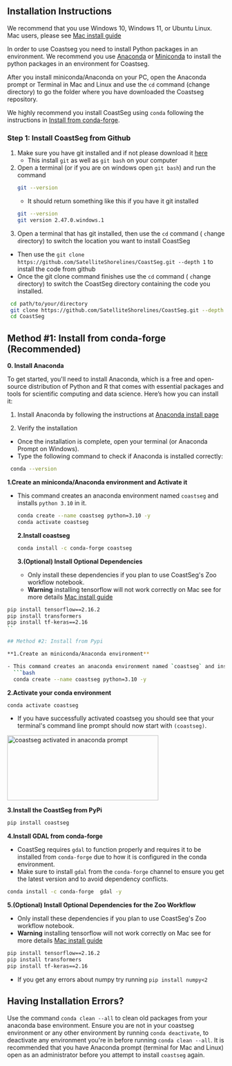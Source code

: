 ## Installation Instructions

We recommend that you use Windows 10, Windows 11, or Ubuntu Linux. Mac users, please see [Mac install guide](https://satelliteshorelines.github.io/CoastSeg/mac-install-guide/)

In order to use Coastseg you need to install Python packages in an environment. We recommend you use [Anaconda](https://www.anaconda.com/products/distribution) or [Miniconda](https://docs.conda.io/projects/miniconda/en/latest/miniconda-install.html) to install the python packages in an environment for Coastseg.

After you install miniconda/Anaconda on your PC, open the Anaconda prompt or Terminal in Mac and Linux and use the `cd` command (change directory) to go the folder where you have downloaded the Coastseg repository.

We highly recommend you install CoastSeg using `conda` following the instructions in [Install from conda-forge](#install-from-conda-forge).

### Step 1: Install CoastSeg from Github

 1. Make sure you have git installed and if not please download it [here](https://git-scm.com/downloads)
    - This install `git` as well as `git bash` on your computer
 2. Open a terminal (or if you are on windows open `git bash`) and run the command
    ```bash
    git --version
    ```
    - It should return something like this if you have it git installed
    ```bash
    git --version
    git version 2.47.0.windows.1
    ```
 3. Open a terminal that has git installed, then use the `cd` command ( `c`hange `d`irectory) to switch the location you want to install CoastSeg
 - Then use the `git clone https://github.com/SatelliteShorelines/CoastSeg.git --depth 1` to install the code from github
 - Once the git clone command finishes use the `cd` command ( `c`hange `d`irectory) to switch the CoastSeg directory containing the code you installed.

 ```bash
  cd path/to/your/directory 
  git clone https://github.com/SatelliteShorelines/CoastSeg.git --depth 1
  cd CoastSeg
 ```


## Method #1: Install from conda-forge (Recommended)

**0. Install Anaconda**

To get started, you'll need to install Anaconda, which is a free and open-source distribution of Python and R that comes with essential packages and tools for scientific computing and data science. Here’s how you can install it:

1. Install Anaconda by following the instructions at [Anaconda install page](https://docs.anaconda.com/anaconda/install/)

2. Verify the installation
 - Once the installation is complete, open your terminal (or Anaconda Prompt on Windows).
 - Type the following command to check if Anaconda is installed correctly:

 ```bash
  conda --version

 ```

**1.Create an miniconda/Anaconda environment and Activate it**

- This command creates an anaconda environment named `coastseg` and installs `python 3.10` in it.

  ```bash
  conda create --name coastseg python=3.10 -y
  conda activate coastseg
  ```

  **2.Install coastseg**

  ```bash
  conda install -c conda-forge coastseg
  ```

  **3.(Optional) Install Optional Dependencies**

  - Only install these dependencies if you plan to use CoastSeg's Zoo workflow notebook.
  - **Warning** installing tensorflow will not work correctly on Mac see for more details [Mac install guide](https://satelliteshorelines.github.io/CoastSeg/mac-install-guide/)

```bash
pip install tensorflow==2.16.2
pip install transformers
pip install tf-keras==2.16
``

## Method #2: Install from Pypi

**1.Create an miniconda/Anaconda environment**

- This command creates an anaconda environment named `coastseg` and installs `python 3.10` in it.
  ```bash
  conda create --name coastseg python=3.10 -y
  ```

**2.Activate your conda environment**

```bash
conda activate coastseg
```

- If you have successfully activated coastseg you should see that your terminal's command line prompt should now start with `(coastseg)`.

<img src="https://user-images.githubusercontent.com/61564689/184215725-3688aedb-e804-481d-bbb6-8c33b30c4607.png" 
     alt="coastseg activated in anaconda prompt" width="350" height="150">


**3.Install the CoastSeg from PyPi**

```bash
pip install coastseg
```

**4.Install GDAL from conda-forge**

- CoastSeg requires `gdal` to function properly and requires it to be installed from `conda-forge` due to how it is configured in the conda environment.
- Make sure to install `gdal` from the `conda-forge` channel to ensure you get the latest version and to avoid dependency conflicts.

```bash
conda install -c conda-forge  gdal -y
```


**5.(Optional) Install Optional Dependencies for the Zoo Workflow**

- Only install these dependencies if you plan to use CoastSeg's Zoo workflow notebook.
- **Warning** installing tensorflow will not work correctly on Mac see for more details [Mac install guide](https://satelliteshorelines.github.io/CoastSeg/mac-install-guide/)

```bash
pip install tensorflow==2.16.2
pip install transformers
pip install tf-keras==2.16
```

* If you get any errors about numpy try running `pip install numpy<2`

## **Having Installation Errors?**

Use the command `conda clean --all` to clean old packages from your anaconda base environment. Ensure you are not in your coastseg environment or any other environment by running `conda deactivate`, to deactivate any environment you're in before running `conda clean --all`. It is recommended that you have Anaconda prompt (terminal for Mac and Linux) open as an administrator before you attempt to install `coastseg` again.

